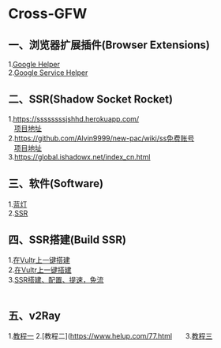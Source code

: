 # Cross-GFW
## 一、浏览器扩展插件(Browser Extensions) 
  1.[Google Helper]( http://googlehelper.net)    
  2.[Google Service Helper](https://chrome.google.com/webstore/detail/谷歌服务助手/cgncbhnhlkbdieckbbmeppcefokppagh?utm_source=chrome-app-launcher-info-dialog)    
  
## 二、SSR(Shadow Socket Rocket)   
  1.https://ssssssssjshhd.herokuapp.com/   
    [项目地址](https://github.com/the0demiurge/ShadowSocksShare-OpenShift)    
  2.https://github.com/Alvin9999/new-pac/wiki/ss免费账号    
    [项目地址](https://github.com/Alvin9999/new-pac)   
  3.https://global.ishadowx.net/index_cn.html   
  
## 三、软件(Software)  
  1.[蓝灯](https://github.com/getlantern/forum)   
  2.[SSR](https://www.i5seo.com/windows-mac-ios-android-settings-using-the-ss-ssr-tutorial-client-download/)   
 
## 四、SSR搭建(Build SSR)  
  1.[在Vultr上一键搭建](https://freenet.pro/?p=71)   
  2.[在Vultr上一键搭建](https://github.com/Alvin9999/new-pac/wiki/自建ss服务器教程)  
  3.[SSR搭建、配置、提速，免流](http://blog.csdn.net/weixin_37913827/article/details/78717913)      
  
## 五、v2Ray    
  1.[教程一](https://toutyrater.github.io)
  2.[教程二](https://www.helup.com/77.html                    
  3.[教程三](https://www.v2ray.com/chapter_00/start.html)                 
  
  
